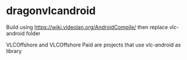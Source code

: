 dragonvlcandroid
================
Build using https://wiki.videolan.org/AndroidCompile/
then replace vlc-android folder


VLCOffshore and VLCOffshore Paid are projects that use vlc-android as library

